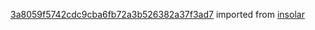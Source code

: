 [3a8059f5742cdc9cba6fb72a3b526382a37f3ad7](https://github.com/insolar/insolar/commit/3a8059f5742cdc9cba6fb72a3b526382a37f3ad7) imported from [insolar](https://github.com/insolar/insolar)
